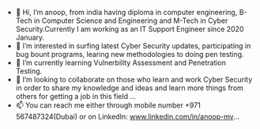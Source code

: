 - 👋 Hi, I’m anoop, from india having diploma in computer engineering, B-Tech in Computer Science and Engineering and M-Tech in Cyber Security.Currently I am working as an IT Support Engineer since 2020 January.
- 👀 I’m interested in surfing latest Cyber Security updates, participating in bug bount programs, learing new methodologies to doing pen testing. 
- 🌱 I’m currently learning Vulnerbility Assessment and Penetration Testing.
- 💞️ I’m looking to collaborate on those who learn and work Cyber Security in order to share my knowledge and ideas and learn more things from others for getting a job in this field ...
- 📫 You can reach me either through mobile number +971 567487324(Dubai) or on LinkedIn: www.linkedin.com/in/anoop-mv...

<!---
anoopmv6/anoopmv6 is a ✨ special ✨ repository because its `README.md` (this file) appears on your GitHub profile.
You can click the Preview link to take a look at your changes.
--->

